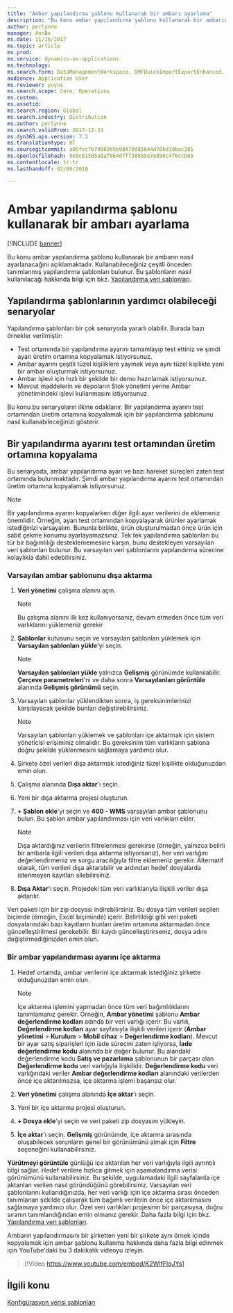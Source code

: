 ```yaml
---
title: "Ambar yapılandırma şablonu kullanarak bir ambarı ayarlama"
description: "Bu konu ambar yapılandırma şablonu kullanarak bir ambarın nasıl ayarlanacağını açıklamaktadır."
author: perlynne
manager: AnnBe
ms.date: 11/16/2017
ms.topic: article
ms.prod: 
ms.service: dynamics-ax-applications
ms.technology: 
ms.search.form: DataManagementWorkspace, DMFQuickImportExportEnhanced, DMFDefinitionGroupTemplate, DMFEntityTemplateDefinitionLoadDialog
audience: Application User
ms.reviewer: yuyus
ms.search.scope: Core, Operations
ms.custom: 
ms.assetid: 
ms.search.region: Global
ms.search.industry: Distribution
ms.author: perlynne
ms.search.validFrom: 2017-12-31
ms.dyn365.ops.version: 7.3
ms.translationtype: HT
ms.sourcegitcommit: a05fec7b79003d5b98470d85644d70bd1dbac285
ms.openlocfilehash: 9e0c61505a8af864d7ff38655e7e896c4f6ccb65
ms.contentlocale: tr-tr
ms.lasthandoff: 02/06/2018

---
```


# <a name="set-up-a-warehouse-by-using-a-warehouse-configuration-template"></a>Ambar yapılandırma şablonu kullanarak bir ambarı ayarlama

[!INCLUDE [banner](../includes/banner.md)]

Bu konu ambar yapılandırma şablonu kullanarak bir ambarın nasıl ayarlanacağını açıklamaktadır. Kullanabileceğiniz çeşitli önceden tanımlanmış yapılandırma şablonları bulunur. Bu şablonların nasıl kullanılacağı hakkında bilgi için bkz. [Yapılandırma veri şablonları](../../dev-itpro/data-entities/configuration-data-templates.md).

## <a name="scenarios-where-configuration-templates-can-be-helpful"></a>Yapılandırma şablonlarının yardımcı olabileceği senaryolar

Yapılandırma şablonları bir çok senaryoda yararlı olabilir. Burada bazı örnekler verilmiştir:

- Test ortamında bir yapılandırma ayarını tamamlayıp test ettiniz ve şimdi ayarı üretim ortamına kopyalamak istiyorsunuz.
- Ambar ayarını çeşitli tüzel kişiliklere yaymak veya aynı tüzel kişilikte yeni bir ambar oluşturmak istiyorsunuz.
- Ambar işlevi için hızlı bir şekilde bir demo hazırlamak istiyorsunuz.
- Mevcut maddelerin ve depoların Stok yönetimi yerine Ambar yönetimindeki işlevi kullanmasını istiyorsunuz.

Bu konu bu senaryoların ilkine odaklanır. Bir yapılandırma ayarını test ortamından üretim ortamına kopyalamak için bir yapılandırma şablonunu nasıl kullanabileceğinizi gösterir.

## <a name="copy-a-configuration-setup-from-a-test-environment-to-a-production-environment"></a>Bir yapılandırma ayarını test ortamından üretim ortamına kopyalama

Bu senaryoda, ambar yapılandırma ayarı ve bazı hareket süreçleri zaten test ortamında bulunmaktadır. Şimdi ambar yapılandırma ayarını test ortamından üretim ortamına kopyalamak istiyorsunuz.

> [!NOTE]
> Bir yapılandırma ayarını kopyalarken diğer ilgili ayar verilerini de eklemeniz önemlidir. Örneğin, ayarı test ortamından kopyalayarak ürünler ayarlamak istediğinizi varsayalım. Bununla birlikte, ürün oluşturulmadan önce ürün için sabit çekme konumu ayarlayamazsınız. Tek tek yapılandırma şablonları bu tür bir bağımlılığı desteklememesine karşın, bunu destekleyen varsayılan veri şablonları bulunur. Bu varsayılan veri şablonlarını yapılandırma sürecine kolaylıkla dahil edebilirsiniz.

### <a name="export-a-default-warehouse-template"></a>Varsayılan ambar şablonunu dışa aktarma 

1. **Veri yönetimi** çalışma alanını açın.

    > [!NOTE]
    > Bu çalışma alanını ilk kez kullanıyorsanız, devam etmeden önce tüm veri varlıklarını yüklemeniz gerekir

2. **Şablonlar** kutusunu seçin ve varsayılan şablonları yüklemek için **Varsayılan şablonları yükle**'yi seçin.

    > [!NOTE]
    > **Varsayılan şablonları yükle** yalnızca **Gelişmiş** görünümde kullanılabilir. **Çerçeve parametreleri**'ni ve daha sonra **Varsayılanları görüntüle** alanında **Gelişmiş görünümü** seçin.

3. Varsayılan şablonlar yüklendikten sonra, iş gereksinimlerinizi karşılayacak şekilde bunları değiştirebilirsiniz.

    > [!NOTE]
    > Varsayılan şablonları yüklemek ve şablonları içe aktarmak için sistem yöneticisi erişiminiz olmalıdır. Bu gereksinim tüm varlıkların şablona doğru şekilde yüklenmesini sağlamaya yardımcı olur.

4. Şirkete özel verileri dışa aktarmak istediğiniz tüzel kişilikte olduğunuzdan emin olun.
5. Çalışma alanında **Dışa aktar**'ı seçin.
6. Yeni bir dışa aktarma projesi oluşturun.
7. **+ Şablon ekle**'yi seçin ve **400 - WMS** varsayılan ambar şablonunu bulun. Bu şablon ambar yapılandırması için veri varlıkları ekler.

    > [!NOTE]
    > Dışa aktardığınız verilerin filtrelenmesi gerekirse (örneğin, yalnızca belirli bir ambarla ilgili verileri dışa aktarma istiyorsanız), her veri varlığını değerlendirmeniz ve sorgu aracılığıyla filtre eklemeniz gerekir. Alternatif olarak, tüm verileri dışa aktarabilir ve ardından hedef dosyalarda istenmeyen kayıtları silebilirsiniz.

8. **Dışa Aktar**'ı seçin. Projedeki tüm veri varlıklarıyla ilişkili veriler dışa aktarılır.

Veri paketi için bir zip dosyası indirebilirsiniz. Bu dosya tüm verileri seçilen biçimde (örneğin, Excel biçiminde) içerir. Belirtildiği gibi veri paketi dosyalarındaki bazı kayıtların bunları üretim ortamına aktarmadan önce güncelleştirilmesi gerekebilir. Bir kaydı güncelleştirirseniz, dosya adını değiştirmediğinizden emin olun.

### <a name="import-a-warehouse-configuration-setup"></a>Bir ambar yapılandırması ayarını içe aktarma

1. Hedef ortamda, ambar verilerini içe aktarmak istediğiniz şirkette olduğunuzdan emin olun.

    > [!NOTE]
    > İçe aktarma işlemini yapmadan önce tüm veri bağımlılıklarını tanımlamanız gerekir. Örneğin, **Ambar yönetimi** şablonu **Ambar değerlendirme kodları** adında bir veri varlığı içerir. Bu varlık, **Değerlendirme kodları** ayar sayfasıyla ilişkili verileri içerir (**Ambar yönetimi** > **Kurulum** > **Mobil cihaz** > **Değerlendirme kodları**). Mevcut bir ayar satış siparişleri için iade sürecini zaten işliyorsa, **İade değerlendirme kodu** alanında bir değer bulunur. Bu alandaki değerlendirme kodu **Satış ve pazarlama** şablonunun bir parçası olan **Değerlendirme kodu** veri varlığıyla ilişkilidir. **Değerlendirme kodu** veri varlığındaki veriler **Ambar değerlendirme kodları** alanındaki verilerden önce içe aktarılmazsa, içe aktarma işlemi başarısız olur.

2. **Veri yönetimi** çalışma alanında **İçe aktar**'ı seçin.
3. Yeni bir içe aktarma projesi oluşturun.
4. **+ Dosya ekle**'yi seçin ve veri paketi zip dosyasını yükleyin.
5. **İçe aktar**'ı seçin. **Gelişmiş** görünümde, içe aktarma sırasında oluşabilecek sorunların genel bir görünümünü almak için **Filtre** seçeneğini kullanabilirsiniz.

**Yürütmeyi görüntüle** günlüğü içe aktarılan her veri varlığıyla ilgili ayrıntılı bilgi sağlar. Hedef verilere hızlıca gitmek için aşamalandırma verisi görünümünü kullanabilirsiniz. Bu şekilde, uygulamadaki ilgili sayfalarda içe aktarılan verilen nasıl göründüğünü görebilirsiniz. Varsayılan veri şablonlarını kullandığınızda, her veri varlığı için içe aktarma sırası önceden tanımlanan şekilde çalışarak tüm bağımlı verilerin önce içe aktarılmasını sağlamaya yardımcı olur. Özel veri varlıkları projesinin bir parçasıysa, doğru sıranın tanımlandığından emin olmanız gerekir. Daha fazla bilgi için bkz. [Yapılandırma veri şablonları](../../dev-itpro/data-entities/configuration-data-templates.md).

Ambarın yapılandırmasını bir şirketten yeni bir şirkete aynı örnek içinde kopyalamak için ambar şablonu kullanma hakkında daha fazla bilgi edinmek için YouTube'daki bu 3 dakikalık videoyu izleyin.

> [!Video https://www.youtube.com/embed/K2WIfFlqJYs]


## <a name="related-topic"></a>İlgili konu

[Konfigürasyon verisi şablonları](../../dev-itpro/data-entities/configuration-data-templates.md)

